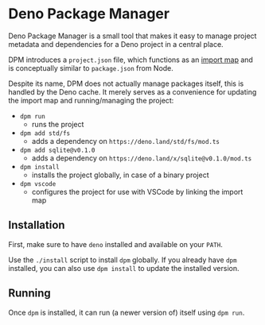 # Deno Package Manager
Deno Package Manager is a small tool that makes it easy to manage project metadata and dependencies for a Deno project in a central place.

DPM introduces a `project.json` file, which functions as an [import map](https://deno.land/manual/linking_to_external_code/import_maps) and is conceptually similar to `package.json` from Node.

Despite its name, DPM does not actually manage packages itself, this is handled by the Deno cache. It merely serves as a convenience for updating the import map and running/managing the project:

- `dpm run`
    - runs the project
- `dpm add std/fs`
    - adds a dependency on `https://deno.land/std/fs/mod.ts`
- `dpm add sqlite@v0.1.0`
    - adds a dependency on `https://deno.land/x/sqlite@v0.1.0/mod.ts`
- `dpm install`
    - installs the project globally, in case of a binary project
- `dpm vscode`
    - configures the project for use with VSCode by linking the import map

## Installation
First, make sure to have `deno` installed and available on your `PATH`.

Use the `./install` script to install `dpm` globally. If you already have `dpm` installed, you can also use `dpm install` to update the installed version.

## Running
Once `dpm` is installed, it can run (a newer version of) itself using `dpm run`.